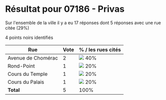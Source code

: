 # Résultat pour 07186 - Privas

Sur l'ensemble de la ville il y a eu 17 réponses dont 5 réponses avec une rue citée (29%)

4 points noirs identifiés

| Rue | Vote | % / les rues cités|
|-----|------|-------------------|
| Avenue de Chomérac | 2 | <img src="../../img/bar_40.gif" />&nbsp;40%|
| Rond-Point | 1 | <img src="../../img/bar_20.gif" />&nbsp;20%|
| Cours du Temple | 1 | <img src="../../img/bar_20.gif" />&nbsp;20%|
| Cours du Palais | 1 | <img src="../../img/bar_20.gif" />&nbsp;20%|
| **Total** | 5 | 100%|
